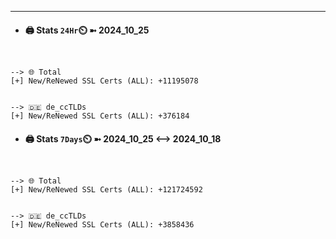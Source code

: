 

---
- #### 🖨️ **Stats** `24Hr`⏲️ ➼ 2024_10_25
```console


--> 🌐 Total
[+] New/ReNewed SSL Certs (ALL): +11195078


--> 🇩🇪 de_ccTLDs
[+] New/ReNewed SSL Certs (ALL): +376184

```

- #### 🖨️ **Stats** `7Days`⏲️ ➼ 2024_10_25 <--> 2024_10_18
```console


--> 🌐 Total
[+] New/ReNewed SSL Certs (ALL): +121724592


--> 🇩🇪 de_ccTLDs
[+] New/ReNewed SSL Certs (ALL): +3858436

```

